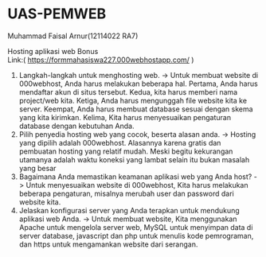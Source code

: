 # UAS-PEMWEB
Muhammad Faisal Arnur(12114022 RA7) <br/>

Hosting aplikasi web Bonus <br/>
Link:( https://formmahasiswa227.000webhostapp.com/ )<br/>

1. Langkah-langkah untuk menghosting web. -> Untuk membuat website di 000webhost, Anda harus melakukan beberapa hal. Pertama, Anda harus mendaftar akun di situs tersebut. Kedua, kita harus memberi nama project/web kita. Ketiga, Anda harus mengunggah file website kita ke server. Keempat, Anda harus membuat database sesuai dengan skema yang kita kirimkan. Kelima, Kita harus menyesuaikan pengaturan database dengan kebutuhan Anda.
2. Pilih penyedia hosting web yang cocok, beserta alasan anda. -> Hosting yang dipilih adalah 000webhost. Alasannya karena gratis dan pembuatan hosting yang relatif mudah. Meski begitu kekurangan utamanya adalah waktu koneksi yang lambat selain itu bukan masalah yang besar
3. Bagaimana Anda memastikan keamanan aplikasi web yang Anda host? -> Untuk menyesuaikan website di 000webhost, Kita harus melakukan beberapa pengaturan, misalnya merubah user dan password dari website kita.
4. Jelaskan konfigurasi server yang Anda terapkan untuk mendukung aplikasi web Anda. -> Untuk membuat website, Kita menggunakan Apache untuk mengelola server web, MySQL untuk menyimpan data di server database, javascript dan php untuk menulis kode pemrograman, dan https untuk mengamankan website dari serangan.
